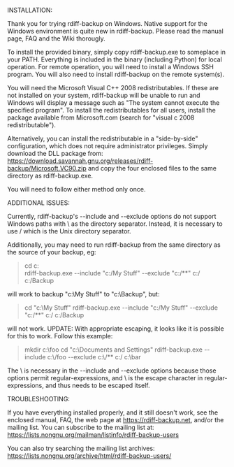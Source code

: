 INSTALLATION:

Thank you for trying rdiff-backup on Windows. Native support for the Windows
environment is quite new in rdiff-backup. Please read the manual page, FAQ and
the Wiki thorougly.

To install the provided binary, simply copy rdiff-backup.exe to someplace in
your PATH. Everything is included in the binary (including Python) for local
operation. For remote operation, you will need to install a Windows SSH
program. You will also need to install rdiff-backup on the remote system(s).

You will need the Microsoft Visual C++ 2008 redistributables. If these are
not installed on your system, rdiff-backup will be unable to run and Windows
will display a message such as "The system cannot execute the specified
program". To install the redistributables for all users, install the package
available from Microsoft.com (search for "visual c 2008 redistributable").

Alternatively, you can install the redistributable in a "side-by-side"
configuration, which does not require administrator privileges. Simply
download the DLL package from:
https://download.savannah.gnu.org/releases/rdiff-backup/Microsoft.VC90.zip
and copy the four enclosed files to the same directory as rdiff-backup.exe.

You will need to follow either method only once.


ADDITIONAL ISSUES:

Currently, rdiff-backup's --include and --exclude options do not support
Windows paths with \ as the directory separator. Instead, it is necessary to
use / which is the Unix directory separator.

Additionally, you may need to run rdiff-backup from the same directory as the
source of your backup, eg:

> cd c:\
> rdiff-backup.exe --include "c:/My Stuff" --exclude "c:/**" c:/ c:/Backup

will work to backup "c:\My Stuff" to "c:\Backup", but:

> cd "c:\My Stuff"
> rdiff-backup.exe --include "c:/My Stuff" --exclude "c:/**" c:/ c:/Backup

will not work. UPDATE: With appropriate escaping, it looks like it is
possible for this to work. Follow this example:

> mkdir c:\foo
> cd "c:\Documents and Settings"
> rdiff-backup.exe --include c:\\/foo --exclude c:\\/** c:\/ c:\bar

The \\ is necessary in the --include and --exclude options because those
options permit regular-expressions, and \ is the escape character in
regular-expressions, and thus needs to be escaped itself.


TROUBLESHOOTING:

If you have everything installed properly, and it still doesn't work,
see the enclosed manual, FAQ, the web page at https://rdiff-backup.net,
and/or the mailing list. You can subscribe to the mailing list at:
https://lists.nongnu.org/mailman/listinfo/rdiff-backup-users

You can also try searching the mailing list archives:
https://lists.nongnu.org/archive/html/rdiff-backup-users/
